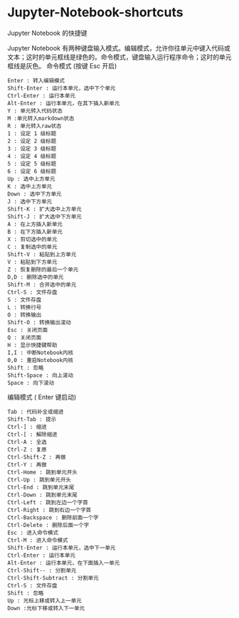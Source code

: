 # Jupyter-Notebook-shortcuts
Jupyter Notebook 的快捷键

Jupyter Notebook 有两种键盘输入模式。编辑模式，允许你往单元中键入代码或文本；这时的单元框线是绿色的。命令模式，键盘输入运行程序命令；这时的单元框线是灰色。
命令模式 (按键 Esc 开启)

    Enter : 转入编辑模式
    Shift-Enter : 运行本单元，选中下个单元
    Ctrl-Enter : 运行本单元
    Alt-Enter : 运行本单元，在其下插入新单元
    Y : 单元转入代码状态
    M :单元转入markdown状态
    R : 单元转入raw状态
    1 : 设定 1 级标题
    2 : 设定 2 级标题
    3 : 设定 3 级标题
    4 : 设定 4 级标题
    5 : 设定 5 级标题
    6 : 设定 6 级标题
    Up : 选中上方单元
    K : 选中上方单元
    Down : 选中下方单元
    J : 选中下方单元
    Shift-K : 扩大选中上方单元
    Shift-J : 扩大选中下方单元
    A : 在上方插入新单元
    B : 在下方插入新单元
    X : 剪切选中的单元
    C : 复制选中的单元
    Shift-V : 粘贴到上方单元
    V : 粘贴到下方单元
    Z : 恢复删除的最后一个单元
    D,D : 删除选中的单元
    Shift-M : 合并选中的单元
    Ctrl-S : 文件存盘
    S : 文件存盘
    L : 转换行号
    O : 转换输出
    Shift-O : 转换输出滚动
    Esc : 关闭页面
    Q : 关闭页面
    H : 显示快捷键帮助
    I,I : 中断Notebook内核
    0,0 : 重启Notebook内核
    Shift : 忽略
    Shift-Space : 向上滚动
    Space : 向下滚动

编辑模式 ( Enter 键启动)

    Tab : 代码补全或缩进
    Shift-Tab : 提示
    Ctrl-] : 缩进
    Ctrl-[ : 解除缩进
    Ctrl-A : 全选
    Ctrl-Z : 复原
    Ctrl-Shift-Z : 再做
    Ctrl-Y : 再做
    Ctrl-Home : 跳到单元开头
    Ctrl-Up : 跳到单元开头
    Ctrl-End : 跳到单元末尾
    Ctrl-Down : 跳到单元末尾
    Ctrl-Left : 跳到左边一个字首
    Ctrl-Right : 跳到右边一个字首
    Ctrl-Backspace : 删除前面一个字
    Ctrl-Delete : 删除后面一个字
    Esc : 进入命令模式
    Ctrl-M : 进入命令模式
    Shift-Enter : 运行本单元，选中下一单元
    Ctrl-Enter : 运行本单元
    Alt-Enter : 运行本单元，在下面插入一单元
    Ctrl-Shift-- : 分割单元
    Ctrl-Shift-Subtract : 分割单元
    Ctrl-S : 文件存盘
    Shift : 忽略
    Up : 光标上移或转入上一单元
    Down :光标下移或转入下一单元
